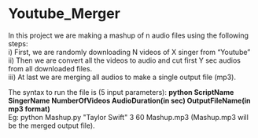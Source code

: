 # Youtube_Merger

In this project we are making a mashup of n audio files using the following steps:<br>
i) First, we are randomly downloading N videos of X singer from “Youtube”<br>
ii) Then we are convert all the videos to audio and cut first Y sec audios from all downloaded files.<br> 
iii) At last we are merging all audios to make a single output file (mp3).<br>

The syntax to run the file is (5 input parameters): <b> python  ScriptName  SingerName  NumberOfVideos  AudioDuration(in sec)  OutputFileName(in mp3 format)</b><br>
Eg: python Mashup.py "Taylor Swift" 3 60 Mashup.mp3 (Mashup.mp3 will be the merged output file).
